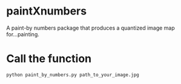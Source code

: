 # paintXnumbers
A paint-by numbers package that produces a quantized image map for...painting.

# Call the function

`python paint_by_numbers.py path_to_your_image.jpg`

